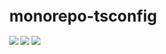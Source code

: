# monorepo-tsconfig


[![](https://img.shields.io/github/package-json/v/sabinmarcu/tscmono)]() 
[![](https://img.shields.io/github/license/sabinmarcu/tscmono)]() 
[![](https://img.shields.io/badge/developed%20with-Yarn%202-blue)](https://github.com/yarnpkg/berry)
